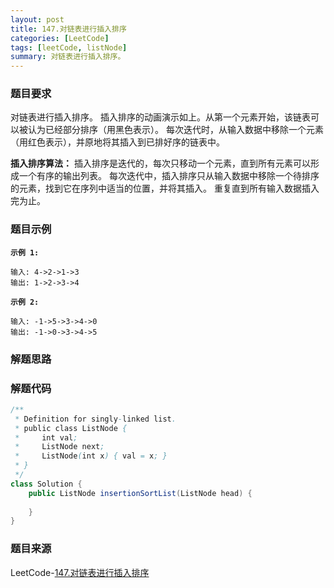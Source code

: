 ```yaml
---
layout: post
title: 147.对链表进行插入排序
categories: [LeetCode]
tags: [leetCode, listNode]
summary: 对链表进行插入排序。
---
```


### 题目要求
对链表进行插入排序。
插入排序的动画演示如上。从第一个元素开始，该链表可以被认为已经部分排序（用黑色表示）。
每次迭代时，从输入数据中移除一个元素（用红色表示），并原地将其插入到已排好序的链表中。

**插入排序算法：**
插入排序是迭代的，每次只移动一个元素，直到所有元素可以形成一个有序的输出列表。
每次迭代中，插入排序只从输入数据中移除一个待排序的元素，找到它在序列中适当的位置，并将其插入。
重复直到所有输入数据插入完为止。

### 题目示例
**`示例 1:`**
```
输入: 4->2->1->3
输出: 1->2->3->4
```

**`示例 2:`**
```
输入: -1->5->3->4->0
输出: -1->0->3->4->5
```

### 解题思路


### 解题代码
```java
/**
 * Definition for singly-linked list.
 * public class ListNode {
 *     int val;
 *     ListNode next;
 *     ListNode(int x) { val = x; }
 * }
 */
class Solution {
    public ListNode insertionSortList(ListNode head) {
        
    }
}
```

### 题目来源
LeetCode-[147.对链表进行插入排序](https://leetcode-cn.com/problems/insertion-sort-list/)

